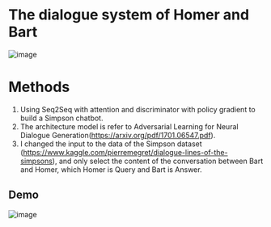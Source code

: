 # The dialogue system of Homer and Bart

![image](https://github.com/thomashuang2017/simpson-dialogue-gan-master/blob/master/pic/Bart_homer.jpg)

# Methods
1. Using Seq2Seq with attention and discriminator with policy gradient to build a Simpson chatbot.   
2. The architecture model is refer to Adversarial Learning for Neural Dialogue Generation(https://arxiv.org/pdf/1701.06547.pdf).  
3. I changed the input to the data of the Simpson dataset (https://www.kaggle.com/pierremegret/dialogue-lines-of-the-simpsons), and only select the content of the conversation between Bart and Homer, which Homer is Query and Bart is Answer.

## Demo

![image](https://github.com/thomashuang2017/simpson-dialogue-gan-master/blob/master/pic/bart_homer_con.gif)

